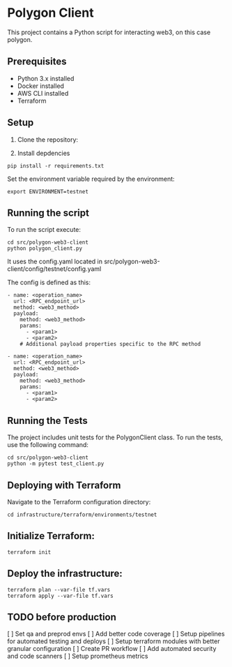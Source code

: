 # Polygon Client

This project contains a Python script for interacting web3, on this case polygon.

## Prerequisites

- Python 3.x installed
- Docker installed 
- AWS CLI installed 
- Terraform 
## Setup

1. Clone the repository:

2. Install depdencies
```
pip install -r requirements.txt
```
Set the environment variable required by the environment:
```
export ENVIRONMENT=testnet
```

## Running the script

To run the script execute:

```
cd src/polygon-web3-client
python polygon_client.py
```
It uses the config.yaml located in  src/polygon-web3-client/config/testnet/config.yaml

The config is defined as this:

```
- name: <operation_name>
  url: <RPC_endpoint_url>
  method: <web3_method>
  payload:
    method: <web3_method>
    params:
      - <param1>
      - <param2>
    # Additional payload properties specific to the RPC method

- name: <operation_name>
  url: <RPC_endpoint_url>
  method: <web3_method>
  payload:
    method: <web3_method>
    params:
      - <param1>
      - <param2>
```


## Running the Tests
The project includes unit tests for the PolygonClient class. To run the tests, use the following command:

```
cd src/polygon-web3-client
python -m pytest test_client.py
```


## Deploying with Terraform


Navigate to the Terraform configuration directory:
```
cd infrastructure/terraform/environments/testnet
```

## Initialize Terraform:
```
terraform init
```
## Deploy the infrastructure:

```
terraform plan --var-file tf.vars
terraform apply --var-file tf.vars
```

## TODO before production 

[ ] Set qa and preprod envs
[ ] Add better code coverage
[ ] Setup pipelines for automated testing and deploys
[ ] Setup terraform modules with better granular configuration
[ ] Create PR workflow
[ ] Add automated security and code scanners
[ ] Setup prometheus metrics
